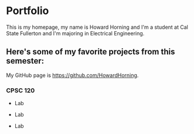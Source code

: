 # Portfolio

This is my homepage, my name is Howard Horning and I'm a student at Cal State Fullerton and I'm majoring in Electrical Engineering. 

## Here's some of my favorite projects from this semester:

My GitHub page is https://github.com/HowardHorning.

### CPSC 120

* Lab 

* Lab 

* Lab